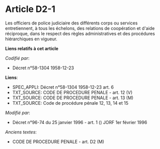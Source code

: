# Article D2-1

Les officiers de police judiciaire des différents corps ou services entretiennent, à tous les échelons, des relations de
coopération et d'aide réciproque, dans le respect des règles administratives et des procédures hiérarchiques en vigueur.

**Liens relatifs à cet article**

_Codifié par_:

  - Décret n°58-1304 1958-12-23

**Liens**:

  - SPEC_APPLI: Décret n°58-1304 1958-12-23 art. 6
  - TXT_SOURCE: CODE DE PROCEDURE PENALE - art. 12 (V)
  - TXT_SOURCE: CODE DE PROCEDURE PENALE - art. 13 (M)
  - TXT_SOURCE: Code de procédure pénale 12, 13, 14 et 15

_Modifié par_:

  - Décret n°96-74 du 25 janvier 1996 - art. 1 () JORF 1er février 1996

_Anciens textes_:

  - CODE DE PROCEDURE PENALE - art. D2 (M)
